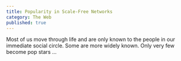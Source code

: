 ```yaml
---
title: Popularity in Scale-Free Networks
category: The Web
published: true
---
```


Most of us move through life and are only known to the people in our
immediate social circle.  Some are more widely known.  Only very few
become pop stars ...